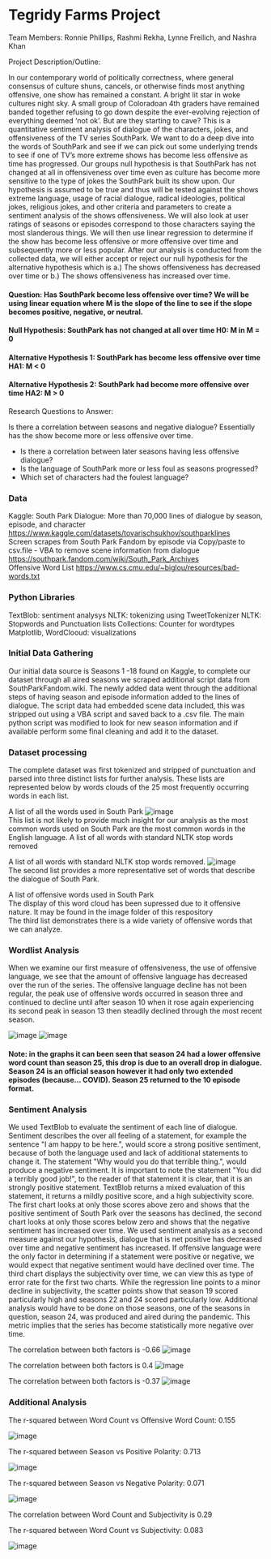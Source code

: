# Tegridy Farms Project 

Team Members: Ronnie Phillips, Rashmi Rekha, Lynne Freilich, and Nashra Khan

Project Description/Outline:

In our contemporary world of politically correctness, where general consensus of culture shuns, cancels, or otherwise finds most anything offensive, one show has remained a constant. A bright lit star in woke cultures night sky. A small group of Coloradoan 4th graders have remained banded together refusing to go down despite the ever-evolving rejection of everything deemed ‘not ok’. But are they starting to cave? This is a quantitative sentiment analysis of dialogue of the characters, jokes, and offensiveness of the TV series SouthPark. We want to do a deep dive into the words of SouthPark and see if we can pick out some underlying trends to see if one of TV’s more extreme shows has become less offensive as time has progressed. Our groups null hypothesis is that SouthPark has not changed at all in offensiveness over time even as culture has become more sensitive to the type of jokes the SouthPark built its show upon. Our hypothesis is assumed to be true and thus will be tested against the shows extreme language, usage of racial dialogue, radical ideologies, political jokes, religious jokes, and other criteria and parameters to create a sentiment analysis of the shows offensiveness. We will also look at user ratings of seasons or episodes correspond to those characters saying the most slanderous things. We will then use linear regression to determine if the show has become less offensive or more offensive over time and subsequently more or less popular. After our analysis is conducted from the collected data, we will either accept or reject our null hypothesis for the alternative hypothesis which is a.) The shows offensiveness has decreased over time or b.) The shows offensiveness has increased over time.

#### Question: Has SouthPark become less offensive over time? We will be using linear equation where M is the slope of the line to see if the slope becomes positive, negative, or neutral.

#### Null Hypothesis: SouthPark has not changed at all over time H0: M in M = 0 
#### Alternative Hypothesis 1: SouthPark has become less offensive over time HA1: M < 0 
#### Alternative Hypothesis 2: SouthPark had become more offensive over time HA2: M > 0  

Research Questions to Answer:

Is there a correlation between seasons and negative dialogue? Essentially has the show become more or less offensive over time.  
  *  Is there a correlation between later seasons having less offensive dialogue?   
  *  Is the language of SouthPark more or less foul as seasons progressed?  
  *  Which set of characters had the foulest language?   
  
### Data
Kaggle: South Park Dialogue: More than 70,000 lines of dialogue by season, episode, and character https://www.kaggle.com/datasets/tovarischsukhov/southparklines    
Screen scrapes from South Park Fandom by episode via Copy/paste to csv.file - VBA to remove scene information from dialogue 
https://southpark.fandom.com/wiki/South_Park_Archives   
Offensive Word List https://www.cs.cmu.edu/~biglou/resources/bad-words.txt 

### Python Libraries
TextBlob: sentiment analysys 
NLTK: tokenizing using TweetTokenizer
NLTK: Stopwords and Punctuation lists
Collections: Counter for wordtypes 
Matplotlib, WordClooud: visualizations

### Initial Data Gathering   
Our initial data source is Seasons 1 -18 found on Kaggle, to complete our dataset through all aired seasons we scraped additional script data from SouthParkFandom.wiki. The newly added data went through the additional steps of having season and episode information added to the lines of dialogue. The script data had embedded scene data included, this was stripped out using a VBA script and saved back to a .csv file.  The main python script was modified to look for new season information and if available perform some final cleaning and add it to the dataset. 

### Dataset processing 

The complete dataset was first tokenized and stripped of punctuation and parsed into three distinct lists for further analysis. These lists are represented below by words clouds of the 25 most frequently occurring words in each list.

  A list of all the words used in South Park ![image](https://user-images.githubusercontent.com/98897041/166171557-401205b0-4aa6-4d70-815b-27b9fc2033aa.png)  
  This list is not likely to provide much insight for our analysis as the most common words used on South Park are the most common words in the English language.
	A list of all words with standard NLTK stop words removed 
  
  A list of all words with standard NLTK stop words removed. ![image](https://user-images.githubusercontent.com/98897041/166171425-9130cfcc-f6df-4273-ad55-137121136297.png)   
  The second list provides a more representative set of words that describe the dialogue of South Park.
  
  A list of offensive words used in South Park  
  The display of this word cloud has been supressed due to it offensive nature. It may be found in the image folder of this respository  
  The third list demonstrates there is a wide variety of offensive words that we can analyze.
  

  ### Wordlist Analysis 
  
  When we examine our first measure of offensiveness, the use of offensive language, we see that the amount of offensive language has decreased over the run of the series. The offensive language decline has not been regular, the peak use of offensive words occurred in season three and continued to decline until after season 10 when it rose again experiencing its second peak in season 13 then steadily declined through the most recent season.
  
![image](https://user-images.githubusercontent.com/98897041/166173321-61454ba4-c77e-492a-9b86-593e542dcf85.png)
![image](https://user-images.githubusercontent.com/98897041/166174446-ce1bc36a-37dd-4d2c-a89b-1d7db08abd3b.png)

#### Note: in the graphs it can been seen that season 24 had a lower offensive word count than season 25, this drop is due to an overall drop in dialogue.  Season 24 is an official season however it had only two extended episodes (because…  COVID). Season 25 returned to the 10 episode format. 
  


### Sentiment Analysis

We used TextBlob to evaluate the sentiment of each line of dialogue. Sentiment describes the over all feeling of a statement, for example the sentence "I am happy to be here.", would score a strong positive sentiment, because of both the language used and lack of additional statements to change it. The statement "Why would you do that terrible thing.", would produce a negative sentiment. It is important to note the statement "You did a terribly good job!", to the reader of that statement it is clear, that it is an strongly positive statement. TextBlob returns a mixed evaluation of this statement, it returns a mildly positive score, and a high subjectivity score. The first chart looks at only those scores above zero and shows that the positive sentiment of South Park over the seasons has declined, the second chart looks at only those scores below zero and shows that the negative sentiment has increased over time. We used sentiment analysis as a second measure against our hypothesis, dialogue that is net positive has decreased over time and negative sentiment has increased. If offensive language were the only factor in determining if a statement were positive or negative, we would expect that negative sentiment would have declined over time. The third chart displays the subjectivity over time, we can view this as type of error rate for the first two charts. While the regression line points to a minor decline in subjectivity, the scatter points show that season 19 scored particularly high and seasons 22 and 24 scored particularly low. Additional analysis would have to be done on those seasons, one of the seasons in question, season 24, was produced and aired during the pandemic. This metric implies that the series has become statistically more negative over time.

The correlation between both factors is -0.66
![image](https://user-images.githubusercontent.com/98897041/166174473-773384a8-5dab-4c23-8534-826a127d07e8.png)

The correlation between both factors is 0.4
![image](https://user-images.githubusercontent.com/98897041/166174504-c4dd513f-f9fb-4b88-a6a5-41180817e625.png)

The correlation between both factors is -0.37
![image](https://user-images.githubusercontent.com/98897041/166259769-1482e308-4026-4537-ae9e-2e439ab5ba7d.png)


### Additional Analysis
The r-squared between Word Count vs Offensive Word Count: 0.155

![image](https://user-images.githubusercontent.com/101225094/166391851-e41d0ea0-8620-4bed-9d5f-87074ab06923.png)

The r-squared between Season vs Positive Polarity: 0.713

![image](https://user-images.githubusercontent.com/101225094/166391778-a518bdca-f75f-469f-9090-8a32d470349a.png)

The r-squared between Season vs Negative Polarity: 0.071

![image](https://user-images.githubusercontent.com/101225094/166391759-ef1e3d69-4830-4f57-909d-e5e154265381.png)

The correlation between Word Count and Subjectivity is 0.29

The r-squared between Word Count vs Subjectivity: 0.083

![image](https://user-images.githubusercontent.com/101225094/166391737-00d59bf1-be57-4e3c-87b9-cda610c96284.png)




